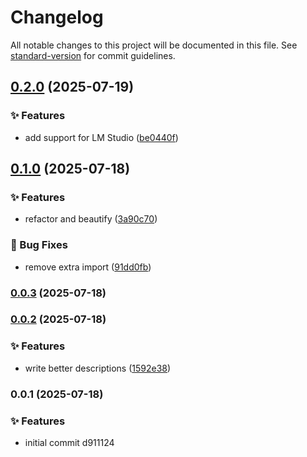 # Changelog

All notable changes to this project will be documented in this file. See [standard-version](https://github.com/conventional-changelog/standard-version) for commit guidelines.

## [0.2.0](https://github.com/remvze/nlc/compare/v0.1.0...v0.2.0) (2025-07-19)


### ✨ Features

* add support for LM Studio ([be0440f](https://github.com/remvze/nlc/commit/be0440f3c3f51ae3448cc980aa765f809389a9b4))

## [0.1.0](https://github.com/remvze/nlc/compare/v0.0.3...v0.1.0) (2025-07-18)


### ✨ Features

* refactor and beautify ([3a90c70](https://github.com/remvze/nlc/commit/3a90c70fc2b18a98769595c8263b8659b2341a19))


### 🐛 Bug Fixes

* remove extra import ([91dd0fb](https://github.com/remvze/nlc/commit/91dd0fbdac7b739418cf67da5b53c8900fe2e978))

### [0.0.3](https://github.com/remvze/nlc/compare/v0.0.2...v0.0.3) (2025-07-18)

### [0.0.2](https://github.com/remvze/nlc/compare/v0.0.1...v0.0.2) (2025-07-18)


### ✨ Features

* write better descriptions ([1592e38](https://github.com/remvze/nlc/commit/1592e38e8a8f854fa35f52d838c17704eece12ca))

### 0.0.1 (2025-07-18)


### ✨ Features

* initial commit d911124
